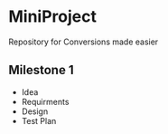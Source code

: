 # MiniProject
Repository for Conversions made easier

## Milestone 1
* Idea
* Requirments
* Design
* Test Plan
